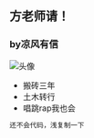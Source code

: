 ## 方老师请！
### by凉风有信
![头像](https://upload.jianshu.io/users/upload_avatars/27761077/a1fa5ce3-e5ef-4dfd-9c74-9371e0cb9cca.jpg?imageMogr2/auto-orient/strip|imageView2/1/w/240/h/240)
* 搬砖三年
* 土木转行
* 唱跳rap我也会


 ```javascript
 还不会代码，浅复制一下
 ```
